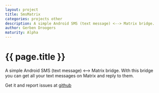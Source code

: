 ```yaml
---
layout: project
title: SmsMatrix
categories: projects other
description: A simple Android SMS (text message) <--> Matrix bridge.
author: Gerben Droogers
maturity: Alpha
---
```


# {{ page.title }}
A simple Android SMS (text message) <--> Matrix bridge. With this bridge you can get all your text messages on Matrix and reply to them.

Get it and report issues at [github](https://github.com/tijder/SmsMatrix)
